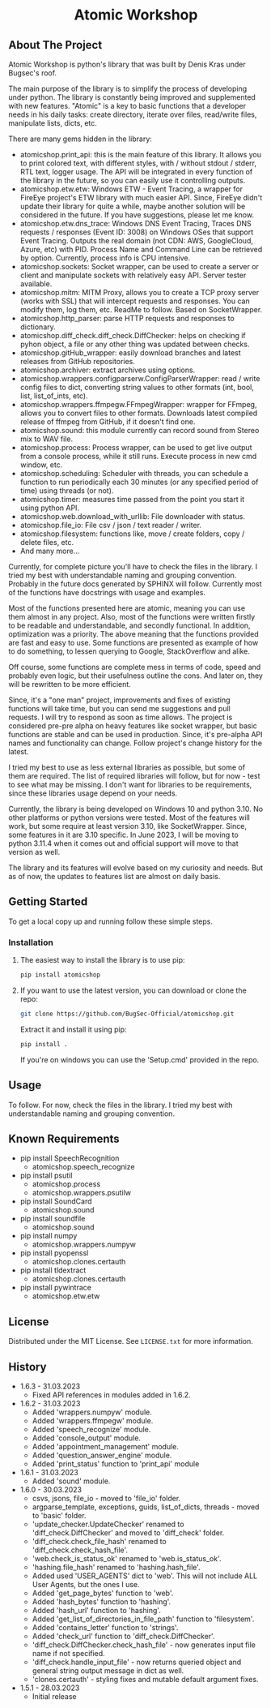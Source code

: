 <h1 align="center">Atomic Workshop</h1>



<!-- ABOUT THE PROJECT -->
## About The Project

Atomic Workshop is python's library that was built by Denis Kras under Bugsec's roof.

The main purpose of the library is to simplify the process of developing under python.
The library is constantly being improved and supplemented with new features.
"Atomic" is a key to basic functions that a developer needs in his daily tasks: create directory, iterate over files, read/write files, manipulate lists, dicts, etc.

There are many gems hidden in the library:
* atomicshop.print_api: this is the main feature of this library. It allows you to print colored text, with different styles, with / without stdout / stderr, RTL text, logger usage. The API will be integrated in every function of the library in the future, so you can easily use it controlling outputs.
* atomicshop.etw.etw: Windows ETW - Event Tracing, a wrapper for FireEye project's ETW library with much easier API. Since, FireEye didn't update their library for quite a while, maybe another solution will be considered in the future. If you have suggestions, please let me know.
* atomicshop.etw.dns_trace: Windows DNS Event Tracing, Traces DNS requests / responses (Event ID: 3008) on Windows OSes that support Event Tracing. Outputs the real domain (not CDN: AWS, GoogleCloud, Azure, etc) with PID. Process Name and Command Line can be retrieved by option. Currently, process info is CPU intensive.
* atomicshop.sockets: Socket wrapper, can be used to create a server or client and manipulate sockets with relatively easy API. Server tester available.
* atomicshop.mitm: MITM Proxy, allows you to create a TCP proxy server (works with SSL) that will intercept requests and responses. You can modify them, log them, etc. ReadMe to follow. Based on SocketWrapper.
* atomicshop.http_parser: parse HTTP requests and responses to dictionary.
* atomicshop.diff_check.diff_check.DiffChecker: helps on checking if pyhon object, a file or any other thing was updated between checks.
* atomicshop.gitHub_wrapper: easily download branches and latest releases from GitHub repositories.
* atomicshop.archiver: extract archives using options.
* atomicshop.wrappers.configparserw.ConfigParserWrapper: read / write config files to dict, converting string values to other formats (int, bool, list, list_of_ints, etc).
* atomicshop.wrappers.ffmpegw.FFmpegWrapper: wrapper for FFmpeg, allows you to convert files to other formats. Downloads latest compiled release of ffmpeg from GitHub, if it doesn't find one.
* atomicshop.sound: this module currently can record sound from Stereo mix to WAV file.
* atomicshop.process: Process wrapper, can be used to get live output from a console process, while it still runs. Execute process in new cmd window, etc.
* atomicshop.scheduling: Scheduler with threads, you can schedule a function to run periodically each 30 minutes (or any specified period of time) using threads (or not).
* atomicshop.timer: measures time passed from the point you start it using python API.
* atomicshop.web.download_with_urllib: File downloader with status.
* atomicshop.file_io: File csv / json / text reader / writer.
* atomicshop.filesystem: functions like, move / create folders, copy / delete files, etc.
* And many more...

Currently, for complete picture you'll have to check the files in the library. I tried my best with understandable naming and grouping convention.
Probably in the future docs generated by SPHINX will follow. Currently most of the functions have docstrings with usage and examples.

Most of the functions presented here are atomic, meaning you can use them almost in any project.
Also, most of the functions were written firstly to be readable and understandable, and secondly functional. In addition, optimization was a priority.
The above meaning that the functions provided are fast and easy to use.
Some functions are presented as example of how to do something, to lessen querying to Google, StackOverflow and alike.

Off course, some functions are complete mess in terms of code, speed and probably even logic, but their usefulness outline the cons.
And later on, they will be rewritten to be more efficient.

Since, it's a "one man" project, improvements and fixes of existing functions will take time, but you can send me suggestions and pull requests. I will try to respond as soon as time allows.
The project is considered pre-pre alpha on heavy features like socket wrapper, but basic functions are stable and can be used in production.
Since, it's pre-alpha API names and functionality can change.
Follow project's change history for the latest. 

I tried my best to use as less external libraries as possible, but some of them are required.
The list of required libraries will follow, but for now - test to see what may be missing. I don't want for libraries to be requirements, since these libraries usage depend on your needs. 

Currently, the library is being developed on Windows 10 and python 3.10. No other platforms or python versions were tested.
Most of the features will work, but some require at least version 3.10, like SocketWrapper. Since, some features in it are 3.10 specific.
In June 2023, I will be moving to python 3.11.4 when it comes out and official support will move to that version as well.

The library and its features will evolve based on my curiosity and needs. But as of now, the updates to features list are almost on daily basis.


<!-- GETTING STARTED -->
## Getting Started

To get a local copy up and running follow these simple steps.

### Installation

1. The easiest way to install the library is to use pip:
   ```sh
   pip install atomicshop
   ```
   
2. If you want to use the latest version, you can download or clone the repo:
   ```sh
   git clone https://github.com/BugSec-Official/atomicshop.git
   ```
    Extract it and install it using pip:
    ```sh
   pip install .
   ```
   If you're on windows you can use the 'Setup.cmd' provided in the repo.



<!-- USAGE EXAMPLES -->
## Usage

To follow. For now, check the files in the library. I tried my best with understandable naming and grouping convention.



<!-- KNOWN REQUIREMENTS -->
## Known Requirements

* pip install SpeechRecognition
  * atomicshop.speech_recognize
* pip install psutil
  * atomicshop.process
  * atomicshop.wrappers.psutilw
* pip install SoundCard
  * atomicshop.sound
* pip install soundfile
  * atomicshop.sound
* pip install numpy
  * atomicshop.wrappers.numpyw
* pip install pyopenssl
  * atomicshop.clones.certauth
* pip install tldextract
  * atomicshop.clones.certauth
* pip install pywintrace
  * atomicshop.etw.etw




<!-- LICENSE -->
## License

Distributed under the MIT License. See `LICENSE.txt` for more information.



<!-- HISTORY -->
## History

* 1.6.3 - 31.03.2023
  * Fixed API references in modules added in 1.6.2.
* 1.6.2 - 31.03.2023
  * Added 'wrappers.numpyw' module.
  * Added 'wrappers.ffmpegw' module.
  * Added 'speech_recognize' module.
  * Added 'console_output' module.
  * Added 'appointment_management' module.
  * Added 'question_answer_engine' module.
  * Added 'print_status' function to 'print_api' module
* 1.6.1 - 31.03.2023
  * Added 'sound' module.
* 1.6.0 - 30.03.2023
  * csvs, jsons, file_io - moved to 'file_io' folder.
  * argparse_template, exceptions, guids, list_of_dicts, threads - moved to 'basic' folder.
  * 'update_checker.UpdateChecker' renamed to 'diff_check.DiffChecker' and moved to 'diff_check' folder.
  * 'diff_check.check_file_hash' renamed to 'diff_check.check_hash_file'.
  * 'web.check_is_status_ok' renamed to 'web.is_status_ok'.
  * 'hashing.file_hash' renamed to 'hashing.hash_file'.
  * Added used 'USER_AGENTS' dict to 'web'. This will not include ALL User Agents, but the ones I use.
  * Added 'get_page_bytes' function to 'web'.
  * Added 'hash_bytes' function to 'hashing'.
  * Added 'hash_url' function to 'hashing'.
  * Added 'get_list_of_directories_in_file_path' function to 'filesystem'.
  * Added 'contains_letter' function to 'strings'.
  * Added 'check_url' function to 'diff_check.DiffChecker'.
  * 'diff_check.DiffChecker.check_hash_file' - now generates input file name if not specified.
  * 'diff_check.handle_input_file' - now returns queried object and general string output message in dict as well.
  * 'clones.certauth' - styling fixes and mutable default argument fixes.
* 1.5.1 - 28.03.2023
  * Initial release
